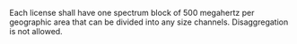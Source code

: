 Each license shall have one spectrum block of 500 megahertz per geographic area that can be divided into any size channels. Disaggregation is not allowed.

